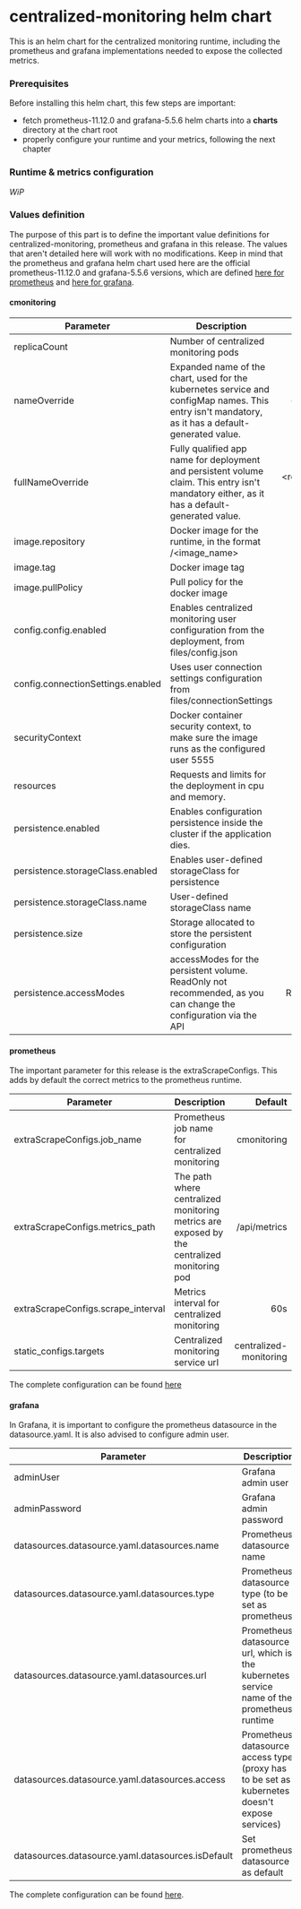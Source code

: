 # centralized-monitoring helm chart

This is an helm chart for the centralized monitoring runtime, including 
the prometheus and grafana implementations needed to expose the collected 
metrics. 

### Prerequisites

Before installing this helm chart, this few steps are important:
- fetch prometheus-11.12.0 and grafana-5.5.6 helm charts into a **charts** directory at the chart root
- properly configure your runtime and your metrics, following the next chapter

### Runtime & metrics configuration

*WiP*

### Values definition
The purpose of this part is to define the important value definitions for 
centralized-monitoring, prometheus and grafana in this release. The values 
that aren't detailed here will work with no modifications. Keep in mind
that the prometheus and grafana helm chart used here are the official 
prometheus-11.12.0 and grafana-5.5.6 versions, which are defined 
[here for prometheus](https://github.com/helm/charts/tree/master/stable/prometheus) 
and [here for grafana](https://github.com/helm/charts/tree/master/stable/grafana).

#### cmonitoring

| Parameter        | Description           | Default  |
| ------------- | ------------- | -----:|
| replicaCount      | Number of centralized monitoring pods | 1 |
| nameOverride | Expanded name of the chart, used for the kubernetes service and configMap names. This entry isn't mandatory, as it has a default-generated value. | <chart_name> |
| fullNameOverride | Fully qualified app name for deployment and persistent volume claim. This entry isn't mandatory either, as it has a default-generated value. | <release_name-chart_name> |
| image.repository | Docker image for the runtime, in the format <repo>/<image_name> | cmonitoring |
| image.tag | Docker image tag | 0.1.1 |
| image.pullPolicy | Pull policy for the docker image | IfNotPresent |
| config.config.enabled     | Enables centralized monitoring user configuration from the deployment, from files/config.json | true |
| config.connectionSettings.enabled | Uses user connection settings configuration from files/connectionSettings | true |
| securityContext | Docker container security context, to make sure the image runs as the configured user 5555 | enabled |
| resources | Requests and limits for the deployment in cpu and memory. | enabled |
| persistence.enabled | Enables configuration persistence inside the cluster if the application dies. | true |
| persistence.storageClass.enabled | Enables user-defined storageClass for persistence | true |
| persistence.storageClass.name | User-defined storageClass name | hostpath |
| persistence.size | Storage allocated to store the persistent configuration | 1Gi |
| persistence.accessModes | accessModes for the persistent volume. ReadOnly not recommended, as you can change the configuration via the API | ReadWriteOnce |

#### prometheus

The important parameter for this release is the extraScrapeConfigs. This 
adds by default the correct metrics to the prometheus runtime.

| Parameter        | Description           | Default  |
| ------------- | ------------- | -----:|
| extraScrapeConfigs.job_name | Prometheus job name for centralized monitoring | cmonitoring |
| extraScrapeConfigs.metrics_path | The path where centralized monitoring metrics are exposed by the centralized monitoring pod | /api/metrics |
| extraScrapeConfigs.scrape_interval | Metrics interval for centralized monitoring | 60s |
| static_configs.targets | Centralized monitoring service url | centralized-monitoring |

The complete configuration can be found [here](https://github.com/helm/charts/tree/master/stable/prometheus)

#### grafana

In Grafana, it is important to configure the prometheus datasource in the 
datasource.yaml. It is also advised to configure admin user. 

| Parameter        | Description           | Default  |
| ------------- | ------------- | -----:|
| adminUser | Grafana admin user | admin |
| adminPassword | Grafana admin password | admin |
| datasources.datasource.yaml.datasources.name | Prometheus datasource name | Prometheus |
| datasources.datasource.yaml.datasources.type | Prometheus datasource type (to be set as prometheus) | prometheus |
| datasources.datasource.yaml.datasources.url | Prometheus datasource url, which is the kubernetes service name of the prometheus runtime | http://cmonitoring-prometheus-server |
| datasources.datasource.yaml.datasources.access | Prometheus datasource access type (proxy has to be set as kubernetes doesn't expose services) | proxy |
| datasources.datasource.yaml.datasources.isDefault | Set prometheus datasource as default | true |

The complete configuration can be found [here](https://github.com/helm/charts/tree/master/stable/grafana).
